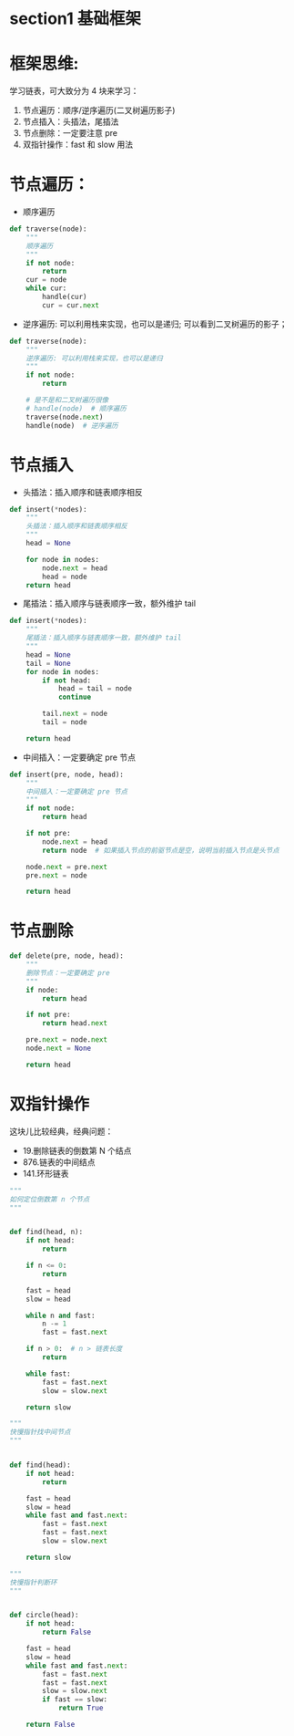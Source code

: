 # section1 基础框架

# 框架思维:

学习链表，可大致分为 4 块来学习：

1. 节点遍历：顺序/逆序遍历(二叉树遍历影子)
2. 节点插入：头插法，尾插法
3. 节点删除：一定要注意 pre
4. 双指针操作：fast 和 slow 用法

# 节点遍历：

- 顺序遍历

```python
def traverse(node):
    """
    顺序遍历
    """
    if not node:
        return
    cur = node
    while cur:
        handle(cur)
        cur = cur.next
```

- 逆序遍历: 可以利用栈来实现，也可以是递归; 可以看到二叉树遍历的影子；

```python
def traverse(node):
    """
    逆序遍历: 可以利用栈来实现，也可以是递归
    """
    if not node:
        return

    # 是不是和二叉树遍历很像
    # handle(node)  # 顺序遍历
    traverse(node.next)
    handle(node)  # 逆序遍历 
```

# 节点插入

- 头插法：插入顺序和链表顺序相反

```python
def insert(*nodes):
    """
    头插法：插入顺序和链表顺序相反
    """
    head = None

    for node in nodes:
        node.next = head
        head = node
    return head
```

- 尾插法：插入顺序与链表顺序一致，额外维护 tail

```python
def insert(*nodes):
    """
    尾插法：插入顺序与链表顺序一致，额外维护 tail
    """
    head = None
    tail = None
    for node in nodes:
        if not head:
            head = tail = node
            continue

        tail.next = node
        tail = node

    return head
```

- 中间插入：一定要确定 pre 节点

```python
def insert(pre, node, head):
    """
    中间插入：一定要确定 pre 节点
    """
    if not node:
        return head

    if not pre:
        node.next = head
        return node  # 如果插入节点的前驱节点是空，说明当前插入节点是头节点

    node.next = pre.next
    pre.next = node

    return head
```

# 节点删除

```python
def delete(pre, node, head):
    """
    删除节点：一定要确定 pre
    """
    if node:
        return head

    if not pre:
        return head.next

    pre.next = node.next
    node.next = None

    return head
```

# 双指针操作

这块儿比较经典，经典问题：

- 19.删除链表的倒数第 N 个结点
- 876.链表的中间结点
- 141.环形链表

```python
"""
如何定位倒数第 n 个节点
"""


def find(head, n):
    if not head:
        return

    if n <= 0:
        return

    fast = head
    slow = head

    while n and fast:
        n -= 1
        fast = fast.next

    if n > 0:  # n > 链表长度
        return

    while fast:
        fast = fast.next
        slow = slow.next

    return slow
```

```python
"""
快慢指针找中间节点
"""


def find(head):
    if not head:
        return

    fast = head
    slow = head
    while fast and fast.next:
        fast = fast.next
        fast = fast.next
        slow = slow.next

    return slow
```

```python
"""
快慢指针判断环
"""


def circle(head):
    if not head:
        return False

    fast = head
    slow = head
    while fast and fast.next:
        fast = fast.next
        fast = fast.next
        slow = slow.next
        if fast == slow:
            return True

    return False
```